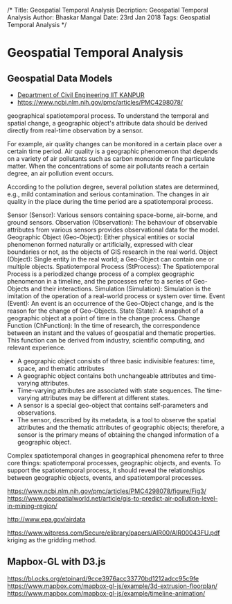 /*
Title: Geospatial Temporal Analysis
Decription: Geospatial Temporal Analysis
Author: Bhaskar Mangal
Date: 23rd Jan 2018
Tags: Geospatial Temporal Analysis
*/

# Geospatial Temporal Analysis

## Geospatial Data Models

- [Department of Civil Engineering IIT KANPUR](http://gi.iitk.ac.in/gi/ph-d-thesis/)
- https://www.ncbi.nlm.nih.gov/pmc/articles/PMC4298078/

geographical spatiotemporal process.
To understand the temporal and spatial change, a geographic object's attribute data should be derived directly from real-time observation by a sensor.

For example, air quality changes can be monitored in a certain place over a certain time period. Air quality is a geographic phenomenon that depends on a variety of air pollutants such as carbon monoxide or fine particulate matter. When the concentrations of some air pollutants reach a certain degree, an air pollution event occurs. 

According to the pollution degree, several pollution states are determined, e.g., mild contamination and serious contamination. The changes in air quality in the place during the time period are a spatiotemporal process. 


Sensor (Sensor): Various sensors containing space-borne, air-borne, and ground sensors.
Observation (Observation): The behaviour of observable attributes from various sensors provides observational data for the model.
Geographic Object (Geo-Object): Either physical entities or social phenomenon formed naturally or artificially, expressed with clear boundaries or not, as the objects of GIS research in the real world.
Object (Object): Single entity in the real world; a Geo-Object can contain one or multiple objects.
Spatiotemporal Process (StProcess): The Spatiotemporal Process is a periodized change process of a complex geographic phenomenon in a timeline, and the processes refer to a series of Geo-Objects and their interactions.
Simulation (Simulation): Simulation is the imitation of the operation of a real-world process or system over time.
Event (Event): An event is an occurrence of the Geo-Object change, and is the reason for the change of Geo-Objects.
State (State): A snapshot of a geographic object at a point of time in the change process.
Change Function (ChFunction): In the time of research, the correspondence between an instant and the values of geospatial and thematic properties. This function can be derived from industry, scientific computing, and relevant experience.


- A geographic object consists of three basic indivisible features: time, space, and thematic attributes
- A geographic object contains both unchangeable attributes and time-varying attributes.
- Time-varying attributes are associated with state sequences. The time-varying attributes may be different at different states.
- A sensor is a special geo-object that contains self-parameters and observations.
- The sensor, described by its metadata, is a tool to observe the spatial attributes and the thematic attributes of geographic objects; therefore, a sensor is the primary means of obtaining the changed information of a geographic object. 

Complex spatiotemporal changes in geographical phenomena refer to three core things: spatiotemporal processes, geographic objects, and events.
To support the spatiotemporal process, it should reveal the relationships between geographic objects, events, and spatiotemporal processes. 

https://www.ncbi.nlm.nih.gov/pmc/articles/PMC4298078/figure/Fig3/
https://www.geospatialworld.net/article/gis-to-predict-air-pollution-level-in-mining-region/

 http://www.epa.gov/airdata

https://www.witpress.com/Secure/elibrary/papers/AIR00/AIR00043FU.pdf
 kriging as the gridding method. 


 ## Mapbox-GL with D3.js
 https://bl.ocks.org/etpinard/9cce3976acc33770bd1212adcc95c9fe
 https://www.mapbox.com/mapbox-gl-js/example/3d-extrusion-floorplan/
 https://www.mapbox.com/mapbox-gl-js/example/timeline-animation/
